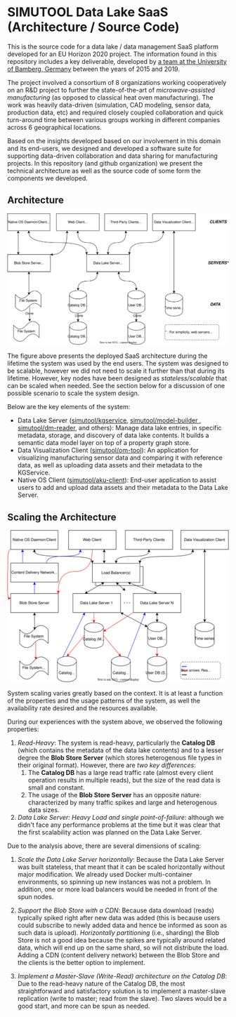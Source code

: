 # SIMUTOOL Data Lake SaaS (Architecture / Source Code)

This is the source code for a data lake / data management SaaS platform developed for an EU Horizon 2020 project. The information found in this repository includes a key deliverable, developed by [a team at the University of Bamberg, Germany](https://www.uni-bamberg.de/en/mobi/research/simutool/) between the years of 2015 and 2019.

The project involved a consortium of 8 organizations working cooperatively on an R\&D project to further the state-of-the-art of *microwave-assisted manufacturing* (as opposed to classical heat oven manufacturing). The work was heavily data-driven (simulation, CAD modeling, sensor data, production data, etc) and required closely coupled collaboration and quick turn-around time between various groups working in different companies across 6 geographical locations.

Based on the insights developed based on our involvement in this domain and its end-users, we designed and developed a software suite for supporting data-driven collaboration and data sharing for manufacturing projects. In this repository (and github organization) we present the technical architecture as well as the source code of some form the components we developed.

## Architecture

![](profile/simutool_system_design.drawio.svg)


The figure above presents the deployed SaaS architecture during the lifetime the system was used by the end users. The system was designed to be scalable, however we did not need to scale it further than that during its lifetime. However, key nodes have been designed as *stateless/scalable* that can be scaled when needed. See the section below for a discussion of one possible scenario to scale the system design. 

Below are the key elements of the system:

* Data Lake Server ([simutool/kgservice](https://github.com/simutool/kgservice), [simutool/model-builder ](https://github.com/simutool/model-builder), [simutool/dm-reader](https://github.com/simutool/dm-reader), and others): Manage data lake entries, in specific metadata, storage, and discovery of data lake contents. It builds a semantic data model layer on top of a property graph store. 
* Data Visualization Client ([simutool/om-tool](https://github.com/simutool/om-tool)): An application for visualizing manufacturing sensor data and comparing it with reference data, as well as uploading data assets and their metadata to the KGService.
* Native OS Client ([simutool/aku-client](https://github.com/simutool/aku-client)): End-user application to assist users to add and upload data assets and their metadata to the Data Lake Server.


## Scaling the Architecture

![](profile/simutool_system_design_scaled.drawio.svg)


System scaling varies greatly based on the context. It is at least a function of the properties and the usage patterns of the system, as well the availability rate desired and the resources available. 

During our experiences with the system above, we observed the following properties:


1. *Read-Heavy*: The system is read-heavy, particularly the **Catalog DB** (which contains the metadata of the data lake contents) and to a lesser degree the **Blob Store Server** (which stores heterogenous file types in their original format). However, there are *two key differences*:
   1. The **Catalog DB** has a large read traffic rate (almost every client operation results in multiple reads), but the size of the read data is small and constant.
   2. The usage of the **Blob Store Server** has an opposite nature: characterized by many traffic spikes and large and heterogenous data sizes.
2. *Data Lake Server: Heavy Load and single point-of-failure*: although we didn't face any performance problems at the time but it was clear that the first scalability action was planned on the Data Lake Server.

Due to the analysis above, there are several dimensions of scaling:

1. *Scale the Data Lake Server horizontally*:  Because the Data Lake Server was built stateless, that meant that it can be scaled horizontally without major modification. We already used Docker multi-container environments, so spinning up new instances was not a problem. In addition, one or more load balancers would be needed in front of the spun nodes.

2. *Support the Blob Store with a CDN*: Because data download (reads) typically spiked right after new data was added (this is because users could subscribe to newly added data and hence be informed as soon as such data is upload). *Horizontally partitioning* (i.e., sharding) the Blob Store is not a good idea because the spikes are typically around related data, which will end up on the same shard, so will not distribute the load. Adding a CDN (content delivery network) between the Blob Store and the clients is the better option to implement.

3. *Implement a Master-Slave (Write-Read) architecture on the Catalog DB*: Due to the read-heavy nature of the Catalog DB, the most straightforward and satisfactory solution is to implement a master-slave replication (write to master; read from the slave). Two slaves would be a good start, and more can be spun as needed.


